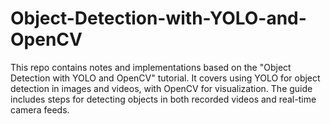 # Object-Detection-with-YOLO-and-OpenCV
This repo contains notes and implementations based on the "Object Detection with YOLO and OpenCV" tutorial. It covers using YOLO for object detection in images and videos, with OpenCV for visualization. The guide includes steps for detecting objects in both recorded videos and real-time camera feeds.
